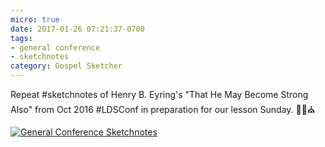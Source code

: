 ```yaml
---
micro: true
date: 2017-01-26 07:21:37-0700
tags:
- general conference
- sketchnotes
category: Gospel Sketcher
---
```


Repeat #sketchnotes of Henry B. Eyring's "That He May Become Strong Also" from Oct 2016 #LDSConf in preparation for our lesson Sunday. ✍🏼⛪️

[![General Conference Sketchnotes](https://media.bennorris.org/images/gospelsketcher/uploads/2018/6cfbe6f4a5.jpg)](https://media.bennorris.org/images/gospelsketcher/uploads/2018/6cfbe6f4a5.jpg)